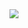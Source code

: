 <img src="https://capsule-render.vercel.app/api?type=slice&color=auto&height=170&section=header&text=Hello&desc=I'm%20DongSung&fontSize=50&fontAlign=70&fontAlignY=20&descSize=20&descAlign=80&descAlignY=40&rotate=10" />

